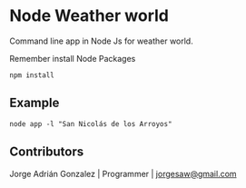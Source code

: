 # Node Weather world

Command line app in Node Js for weather world.


Remember install Node Packages

```
npm install
```

## Example

```
node app -l "San Nicolás de los Arroyos"
```

## Contributors

Jorge Adrián Gonzalez | Programmer | jorgesaw@gmail.com